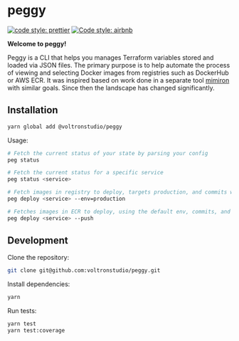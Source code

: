# peggy

[![code style: prettier](https://img.shields.io/badge/code_style-prettier-ff69b4.svg?style=flat-square)](https://github.com/prettier/prettier)
[![Code style: airbnb](https://img.shields.io/badge/code%20style-airbnb-blue.svg)](https://github.com/airbnb/javascript)

**Welcome to peggy!**

Peggy is a CLI that helps you manages Terraform variables stored and loaded via JSON files. The primary purpose is to help automate the process of viewing and selecting Docker images from registries such as DockerHub or AWS ECR. It was inspired based on work done in a separate tool [mimiron](https://github.com/davidvuong/mimiron) with similar goals. Since then the landscape has changed significantly.

## Installation

```bash
yarn global add @voltronstudio/peggy
```

Usage:

```bash
# Fetch the current status of your state by parsing your config
peg status

# Fetch the current status for a specific service
peg status <service>

# Fetch images in registry to deploy, targets production, and commits without pushing
peg deploy <service> --env=production

# Fetches images in ECR to deploy, using the default env, commits, and pushes
peg deploy <service> --push
```

## Development

Clone the repository:

```bash
git clone git@github.com:voltronstudio/peggy.git
```

Install dependencies:

```bash
yarn
```

Run tests:

```bash
yarn test
yarn test:coverage
```
